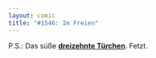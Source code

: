 ```yaml
---
layout: comic
title: "#1546: Im Freien"
---
```


P.S.: Das süße <a href="http://www.fonflatter.de/advent09"><strong>dreizehnte Türchen</strong></a>. Fetzt.
